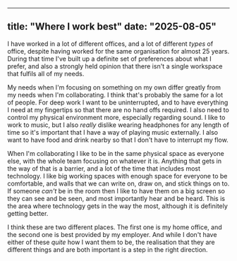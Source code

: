 ----
title: "Where I work best"
date: "2025-08-05"
----

I have worked in a lot of different offices, and a lot of different _types_ of office, despite having worked for the same organisation for almost 25 years. During that time I've built up a definite set of preferences about what I prefer, and also a strongly held opinion that there isn't a single workspace that fulfils all of my needs.

My needs when I'm focusing on something on my own differ greatly from my needs when I'm collaborating. I think that's probably the same for a lot of people. For deep work I want to be uninterrupted, and to have everything I need at my fingertips so that there are no hand offs required. I also need to control my physical environment more, especially regarding sound. I like to work to music, but I also _really_ dislike wearing headphones for any length of time so it's important that I have a way of playing music externally. I also want to have food and drink nearby so that I don't have to interrupt my flow.

When I'm collaborating I like to be in the same physical space as everyone else, with the whole team focusing on whatever it is. Anything that gets in the way of that is a barrier, and a lot of the time that includes most technology. I like big working spaces with enough space for everyone to be comfortable, and walls that we can write on, draw on, and stick things on to. If someone _can't_ be in the room then I like to have them on a big screen so they can see and be seen, and most importantly hear and be heard. This is the area where technology gets in the way the most, although it is definitely getting better.

I think these are two different places. The first one is my home office, and the second one is best provided by my employer. And while I don't have either of these _quite_ how I want them to be, the realisation that they are different things and are both important is a step in the right direction.